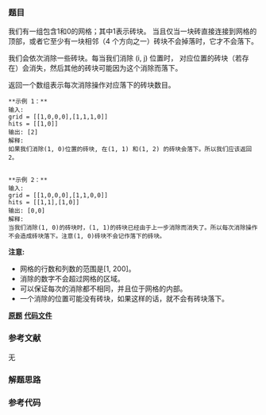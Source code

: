 ### 题目
我们有一组包含1和0的网格；其中1表示砖块。 当且仅当一块砖直接连接到网格的顶部，或者它至少有一块相邻（4 个方向之一）砖块不会掉落时，它才不会落下。

我们会依次消除一些砖块。每当我们消除 (i, j) 位置时， 对应位置的砖块（若存在）会消失，然后其他的砖块可能因为这个消除而落下。

返回一个数组表示每次消除操作对应落下的砖块数目。

    
    
    **示例 1：**
    输入:
    grid = [[1,0,0,0],[1,1,1,0]]
    hits = [[1,0]]
    输出: [2]
    解释:
    如果我们消除(1, 0)位置的砖块, 在(1, 1) 和(1, 2) 的砖块会落下。所以我们应该返回2。
    
    
    **示例 2：**
    输入:
    grid = [[1,0,0,0],[1,1,0,0]]
    hits = [[1,1],[1,0]]
    输出: [0,0]
    解释:
    当我们消除(1, 0)的砖块时，(1, 1)的砖块已经由于上一步消除而消失了。所以每次消除操作不会造成砖块落下。注意(1, 0)砖块不会记作落下的砖块。

**注意:**

  * 网格的行数和列数的范围是[1, 200]。
  * 消除的数字不会超过网格的区域。
  * 可以保证每次的消除都不相同，并且位于网格的内部。
  * 一个消除的位置可能没有砖块，如果这样的话，就不会有砖块落下。

 **[原题](https://leetcode-cn.com/problems/bricks-falling-when-hit/)**    **[代码文件]()**


### 参考文献
无

### 解题思路




### 参考代码

```go


```




